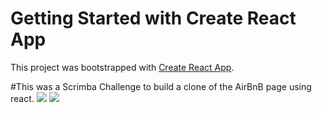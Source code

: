 # Getting Started with Create React App

This project was bootstrapped with [Create React App](https://github.com/facebook/create-react-app).


#This was a Scrimba Challenge to build a clone of the AirBnB page using react.
![](images/screenshot.png)
![](images/screenshot2.png)


